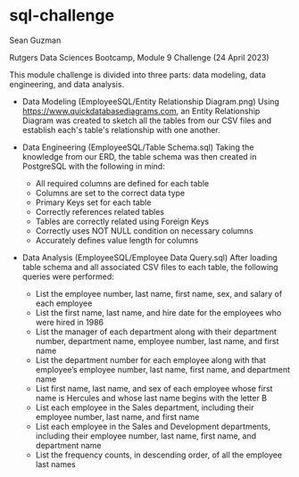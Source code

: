 # sql-challenge

Sean Guzman

Rutgers Data Sciences Bootcamp, Module 9 Challenge (24 April 2023)

This module challenge is divided into three parts: data modeling, data engineering, and data analysis.

* Data Modeling (EmployeeSQL/Entity Relationship Diagram.png)
Using https://www.quickdatabasediagrams.com, an Entity Relationship Diagram was created to sketch all the tables from our CSV files and establish each's table's relationship with one another.  

* Data Engineering (EmployeeSQL/Table Schema.sql)
Taking the knowledge from our ERD, the table schema was then created in PostgreSQL with the following in mind:
    - All required columns are defined for each table
    - Columns are set to the correct data type
    - Primary Keys set for each table
    - Correctly references related tables
    - Tables are correctly related using Foreign Keys
    - Correctly uses NOT NULL condition on necessary columns
    - Accurately defines value length for columns

* Data Analysis (EmployeeSQL/Employee Data Query.sql)
After loading table schema and all associated CSV files to each table, the following queries were performed:
    - List the employee number, last name, first name, sex, and salary of each employee
    - List the first name, last name, and hire date for the employees who were hired in 1986
    - List the manager of each department along with their department number, department name, employee number, last name, and first name
    - List the department number for each employee along with that employee’s employee number, last name, first name, and department name
    - List first name, last name, and sex of each employee whose first name is Hercules and whose last name begins with the letter B
    - List each employee in the Sales department, including their employee number, last name, and first name
    - List each employee in the Sales and Development departments, including their employee number, last name, first name, and department name
    - List the frequency counts, in descending order, of all the employee last names


